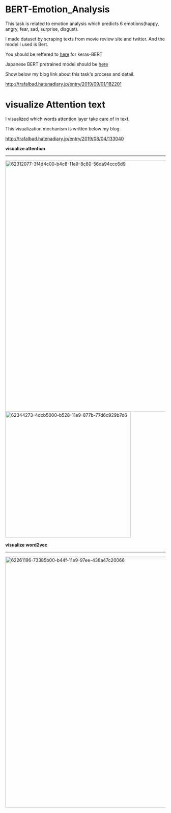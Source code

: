 # BERT-Emotion_Analysis

This task is related to emotion analysis which predicts 6 emotions(happy, angry, fear, sad, surprise, disgust).

I made dataset by scraping texts from movie review site and twitter.
And the model I used is Bert.

You should be reffered to [here](https://qiita.com/hideki/items/8cae63a0ba80e8d34e39) for keras-BERT

Japanese BERT pretrained model should be [here](https://github.com/yoheikikuta/bert-japanese)

Show below my blog link about this task's process and detail.


http://trafalbad.hatenadiary.jp/entry/2019/09/01/182201





# visualize Attention text


I visualized which words attention layer take care of in text.

This visualization mechanism is written below my blog.


http://trafalbad.hatenadiary.jp/entry/2019/08/04/133040


<b>visualize attention</b><hr>

<img width="786" alt="62312077-3f4d4c00-b4c8-11e9-8c80-56da94ccc6d9" src="https://user-images.githubusercontent.com/48679574/64084095-a88fdb80-cd62-11e9-87e1-946bd88a8663.png">

<img width="394" alt="62344273-4dcb5000-b528-11e9-877b-77d6c929b7d6" src="https://user-images.githubusercontent.com/48679574/64084113-dffe8800-cd62-11e9-83f4-346602c8dd60.png">

<b>visualize word2vec</b><hr>

<img width="785" alt="62261196-73385b00-b44f-11e9-97ee-438a47c20066" src="https://user-images.githubusercontent.com/48679574/64084122-058b9180-cd63-11e9-9898-fc529c34032c.png">
